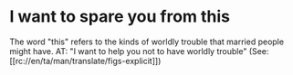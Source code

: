 # I want to spare you from this

The word "this" refers to the kinds of worldly trouble that married people might have. AT:  "I want to help you not to have worldly trouble" (See: [[rc://en/ta/man/translate/figs-explicit]])

